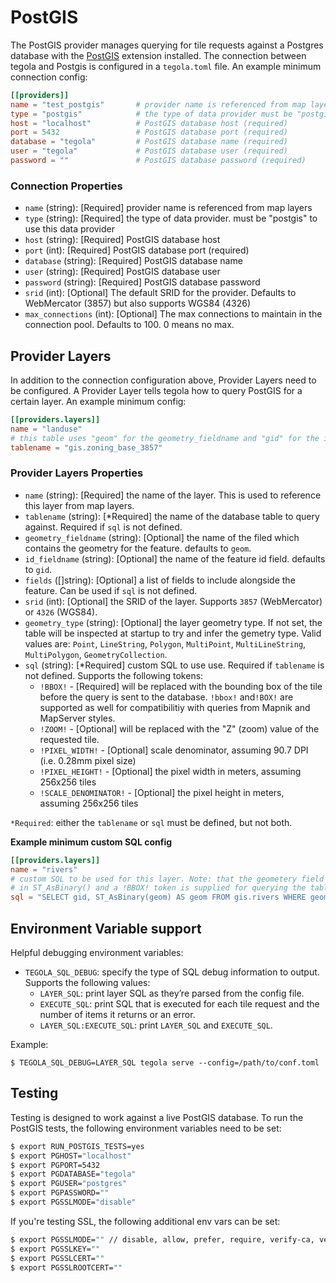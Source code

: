 # PostGIS
The PostGIS provider manages querying for tile requests against a Postgres database with the [PostGIS](http://postgis.net/) extension installed. The connection between tegola and Postgis is configured in a `tegola.toml` file. An example minimum connection config:


```toml
[[providers]]
name = "test_postgis"       # provider name is referenced from map layers (required)
type = "postgis"            # the type of data provider must be "postgis" for this data provider (required)
host = "localhost"          # PostGIS database host (required)
port = 5432                 # PostGIS database port (required)
database = "tegola"         # PostGIS database name (required)
user = "tegola"             # PostGIS database user (required)
password = ""               # PostGIS database password (required)
```

### Connection Properties

- `name` (string): [Required] provider name is referenced from map layers
- `type` (string): [Required] the type of data provider. must be "postgis" to use this data provider
- `host` (string): [Required] PostGIS database host
- `port` (int): [Required] PostGIS database port (required)
- `database` (string): [Required] PostGIS database name
- `user` (string): [Required] PostGIS database user
- `password` (string): [Required] PostGIS database password
- `srid` (int): [Optional] The default SRID for the provider. Defaults to WebMercator (3857) but also supports WGS84 (4326)
- `max_connections` (int): [Optional] The max connections to maintain in the connection pool. Defaults to 100. 0 means no max.

## Provider Layers
In addition to the connection configuration above, Provider Layers need to be configured. A Provider Layer tells tegola how to query PostGIS for a certain layer. An example minimum config:

```toml
[[providers.layers]]
name = "landuse"
# this table uses "geom" for the geometry_fieldname and "gid" for the id_fieldname so they don't need to be configured
tablename = "gis.zoning_base_3857"  
```

### Provider Layers Properties

- `name` (string): [Required] the name of the layer. This is used to reference this layer from map layers.
- `tablename` (string): [*Required] the name of the database table to query against. Required if `sql` is not defined.
- `geometry_fieldname` (string): [Optional] the name of the filed which contains the geometry for the feature. defaults to `geom`.
- `id_fieldname` (string): [Optional] the name of the feature id field. defaults to `gid`.
- `fields` ([]string): [Optional] a list of fields to include alongside the feature. Can be used if `sql` is not defined.
- `srid` (int): [Optional] the SRID of the layer. Supports `3857` (WebMercator) or `4326` (WGS84).
- `geometry_type` (string): [Optional] the layer geometry type. If not set, the table will be inspected at startup to try and infer the gemetry type. Valid values are: `Point`, `LineString`, `Polygon`, `MultiPoint`, `MultiLineString`, `MultiPolygon`, `GeometryCollection`.
- `sql` (string): [*Required] custom SQL to use use. Required if `tablename` is not defined. Supports the following tokens:
  - `!BBOX!` - [Required] will be replaced with the bounding box of the tile before the query is sent to the database. `!bbox!` and`!BOX!` are supported as well for compatibilitiy with queries from Mapnik and MapServer styles.
  - `!ZOOM!` - [Optional] will be replaced with the "Z" (zoom) value of the requested tile.
  - `!PIXEL_WIDTH!` - [Optional] scale denominator, assuming 90.7 DPI (i.e. 0.28mm pixel size)
  - `!PIXEL_HEIGHT!` - [Optional] the pixel width in meters, assuming 256x256 tiles
  - `!SCALE_DENOMINATOR!` - [Optional] the pixel height in meters, assuming 256x256 tiles

`*Required`: either the `tablename` or `sql` must be defined, but not both.

**Example minimum custom SQL config**

```toml
[[providers.layers]]
name = "rivers"
# custom SQL to be used for this layer. Note: that the geometery field is wrapped
# in ST_AsBinary() and a !BBOX! token is supplied for querying the table with the tile bounds
sql = "SELECT gid, ST_AsBinary(geom) AS geom FROM gis.rivers WHERE geom && !BBOX!"
```

## Environment Variable support
Helpful debugging environment variables:

- `TEGOLA_SQL_DEBUG`: specify the type of SQL debug information to output. Supports the following values:
  - `LAYER_SQL`: print layer SQL as they’re parsed from the config file.
  - `EXECUTE_SQL`: print SQL that is executed for each tile request and the number of items it returns or an error.
  - `LAYER_SQL:EXECUTE_SQL`: print `LAYER_SQL` and `EXECUTE_SQL`.

Example:

```
$ TEGOLA_SQL_DEBUG=LAYER_SQL tegola serve --config=/path/to/conf.toml
```

## Testing
Testing is designed to work against a live PostGIS database. To run the PostGIS tests, the following environment variables need to be set:

```bash
$ export RUN_POSTGIS_TESTS=yes
$ export PGHOST="localhost"
$ export PGPORT=5432
$ export PGDATABASE="tegola"
$ export PGUSER="postgres"
$ export PGPASSWORD=""
$ export PGSSLMODE="disable"
```

If you're testing SSL, the following additional env vars can be set:

```bash
$ export PGSSLMODE="" // disable, allow, prefer, require, verify-ca, verify-full
$ export PGSSLKEY=""
$ export PGSSLCERT=""
$ export PGSSLROOTCERT=""
```
